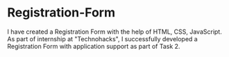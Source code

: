 # Registration-Form
I have created a Registration Form with the help of HTML, CSS, JavaScript. As part of internship at "Technohacks", I successfully developed a Registration Form  with application support as part of Task 2.
